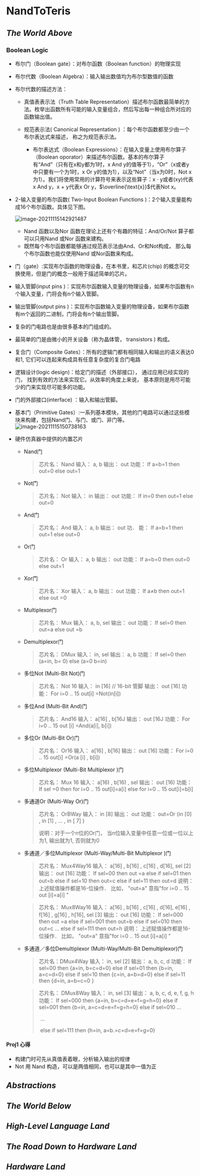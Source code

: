 # NandToTeris

## *The World Above*

### Boolean Logic

- 布尔门（Boolean gate）：对布尔函数（Boolean function）的物理实现

- 布尔代数（Boolean Algebra）：输入输出数值均为布尔型数值的函数

- 布尔代数的描述方法：

  - 真值表表示法（Truth Table Representation）描述布尔函数最简单的方法。枚举出函数所有可能的输入变量组合，然后写出每一种组合所对应的函数输出值。

  - 规范表示法( Canonical Representation ) ：每个布尔函数都至少由一个布尔表达式来描述， 称之为规范表示法。

    - 布尔表达式（Boolean Expressions）：在输入变量上使用布尔算子（Boolean oporator）来描述布尔函数。基本的布尔算子有“And”（只有在x和y都为1时，x And y的值等于1），“Or”（x或者y中只要有一个为1时，x Or y的值为1），以及“Not”（当x为0时，Not x为1）。我们将使用常用的计算符号来表示这些算子：x · y或者(xy)代表x And y，x + y代表x Or y，$\overline{\text{x}}$代表Not x。

- 2-输入变量的布尔函数( Two-Input Boolean Functions )：2个输入变量能构成16个布尔函数。具体见下图。

    ![image-20211115142921487](C:\Users\Administrator\AppData\Roaming\Typora\typora-user-images\image-20211115142921487.png)

    - Nand 函数以及Nor 函数在理论上还有个有趣的特征：And/Or/Not 算子都可以只用Nand 或Nor 函数来建构。
    - 既然每个布尔函数都能够通过规范表示法由And、Or和Not构成， 那么每个布尔函数也能仅使用Nand 或Nor函数来构成。

- 门（gate）:实现布尔函数的物理设备，在本书里，和芯片(chip) 的概念可交换使用，但是门的概念一般用于描述简单的芯片。

- 输入管脚(input pins )：实现布尔函数输入变量的物理设备，如果布尔函数有n个输入变量，门将会有n个输入管脚。

- 输出管脚(output pins )：实现布尔函数输入变量的物理设备，如果布尔函数有m个返回的二进制，门将会有n个输出管脚。

- 复杂的门电路也是由很多基本的门组成的。

- 最简单的门是由微小的开关设备（称为晶体管， transistors ) 构成。

- 复合门（Composite Gates）：所有的逻辑门都有相同输入和输出的语义表达0 和1, 它们可以连起来构成具有任意复杂度的复合门电路

- 逻辑设计(logic design)：给定门的描述（外部接口）， 通过应用已经实现的门， 找到有效的方法来实现它。从效率的角度上来说， 基本原则是用尽可能少的门来实现尽可能多的功能。

- 门的外部接口(interface) ：输入和输出管脚。

- 基本门（Primitive Gates）:一系列基本模块，其他的门电路可以通过这些模块来构建，包括Nand门、与门、或门、非门等。
  ![image-20211115150738163](C:\Users\Administrator\AppData\Roaming\Typora\typora-user-images\image-20211115150738163.png)
  
- 硬件仿真器中提供的内置芯片

  - Nand门 
    > 芯片名： Nand
    > 输入： a, b
    > 输出： out
    > 功能： If a=b=1 then out=0 else out=1    
    
  - Not门  
    > 芯片名： Not
    > 输入： in
    > 输出： out
    > 功能： If in=0 then out=1 else out=0
    
  - And门
    > 芯片名： And
    > 输入： a, b
    > 输出： out
    > 功． 能： If a=b=1 then out=1 else out=0
    
  - Or门
    > 芯片名： Or
    > 输入： a, b
    > 输出： out
    > 功能： If a=b=0 then out=0 else out=1
    
  - Xor门
    > 芯片名： Xor
    > 输入： a, b
    > 输出： out
    > 功能： If a≠b then out=1 else out =0 
    
  - Multiplexor门  
    > 芯片名： Mux
    > 输入： a, b, sel
    > 输出： out
    > 功能： If sel=0 then out=a else out =b
    
  - Demultiplexor门
    > 芯片名： DMux
    > 输入： in, sel
    > 输出： a, b
    > 功能： If sel=0 then (a=in, b= 0) else (a=0 b=in)
    
  - 多位Not (Multi-Bit Not)门
    > 芯片名： Not 16
    > 输入： in [16]   // 16-bit 管脚
    > 输出： out [16]
    > 功能： For i=0 .. 15 out[i] =Not(in[i])
    
  - 多位And (Multi-Bit And)门 
    > 芯片名： And16
    > 输入： a[16] , b[16J
    > 输出： out [16J
    > 功能： For i=0 .. 15 out [i] =And(a[i], b[i]) 
    
  - 多位Or (Multi-Bit Or)门  
    > 芯片名： Or16
    > 输入： a[16] , b[16]
    > 输出： out [16]
    > 功能： For i=0 .. 15 out[i] =Or(a [i] , b[i]) 
    
  - 多位Multiplexor (Multi-Bit Multiplexor )门
    > 芯片名： Mux 16
    > 输入： a[16) , b[16) , sel
    > 输出： out [16)
    > 功能： If sel =0 then for i=0 .. 15 out[i]=a[i]
    >             else for i=0 .. 15 out[i]=b[i]
    
  - 多通道Or (Multi-Way Or)门
    > 芯片名： OrBWay
    > 输入： in [8]
    > 输出： out
    > 功能： out=Or (in [0] , in [1] , ... , in [ 7] ) 
    >
    > 说明：对于一个n位的Or门， 当n位输入变量中任意一位或一位以上为1, 输出就为1, 否则就为0
    
  - 多通道／多位Multiplexor (Multi-Way/Multi-Bit Multiplexor )门
    > 芯片名： Mux4Way16
    > 输入： a[16] , b[16] , c[16] , d[16], sel [2]
    > 输出： out [16]
    > 功能： If sel=00 then out =a else if sel=01 then out=b
    >             else if sel=10 then out=c else if sel=11 then out=d
    > 说明： 上述赋值操作都是16-位操作． 比如， "out=a" 意指"for i=0 .. 15 out [i]=a[i] "
    
    
    > 芯片名： Mux8Way16
    > 输入： a[16] , b[16] , c[16] , d[16], e[16] , f[16] , g[16] , h[16], sel [3]
    > 输出： out [16]
    > 功能： If sel=000 then out =a else if sel=001 then out=b
    >             else if sel=010 then out=c ... else if sel=111 then out=h
    > 说明： 上述赋值操作都是16-位操作． 比如， "out=a" 意指"for i=0 .. 15 out [i]=a[i] "
    
  - 多通道／多位Demultiplexor (Multi-Way/Multi-Bit Demultiplexor)门
    > 芯片名：DMux4Way
    > 输入： in, sel [2]
    > 输出： a, b, c, d
    > 功能： If sel=00 then {a=in, b=c=d=0}
    > 			else if sel=01 then {b=in, a=c=d=0}
    > 			else if sel=10 then {c=in, a=b=d=0}
    > 			else if sel=11 then {d=in, a=b=c=0 }
    
    
    > 芯片名： DMux8Way
    > 输入： in, sel [3]
    > 输出： a, b, c, d, e, f, g, h
    > 功能： If sel=000 then {a=in, b=c=d=e=f=g=h=0}
    > 			else if sel=001 then {b=in, a=c=d=e=f=g=h=0}
    > 			else if sel=010 ...
    >
    > ​			...
    >
    > ​			else if sel=111 then {h=in, a=b.=c=d=e=f=g=0}
#### Proj1 心得

- 构建门时可先从真值表着眼，分析输入输出的规律
- Not 用 Nand 构造，可以是两值相同，也可以是其中一值为正

## *Abstractions*



## *The World Below*

## *High-Level Language Land*

## *The Road Down to Hardware Land*

## *Hardware Land*